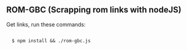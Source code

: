 ROM-GBC (Scrapping rom links with nodeJS)
---------------

Get links, run these commands:

<code>
  $ npm install && ./rom-gbc.js
</code>
